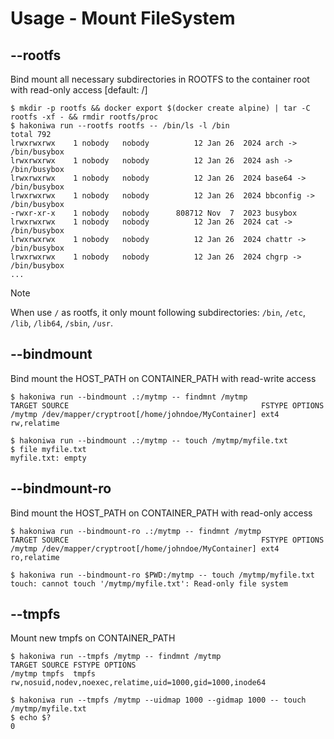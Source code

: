 # Usage - Mount FileSystem

## --rootfs

Bind mount all necessary subdirectories in ROOTFS to the container root with read-only access [default: /]

```console
$ mkdir -p rootfs && docker export $(docker create alpine) | tar -C rootfs -xf - && rmdir rootfs/proc
$ hakoniwa run --rootfs rootfs -- /bin/ls -l /bin
total 792
lrwxrwxrwx    1 nobody   nobody          12 Jan 26  2024 arch -> /bin/busybox
lrwxrwxrwx    1 nobody   nobody          12 Jan 26  2024 ash -> /bin/busybox
lrwxrwxrwx    1 nobody   nobody          12 Jan 26  2024 base64 -> /bin/busybox
lrwxrwxrwx    1 nobody   nobody          12 Jan 26  2024 bbconfig -> /bin/busybox
-rwxr-xr-x    1 nobody   nobody      808712 Nov  7  2023 busybox
lrwxrwxrwx    1 nobody   nobody          12 Jan 26  2024 cat -> /bin/busybox
lrwxrwxrwx    1 nobody   nobody          12 Jan 26  2024 chattr -> /bin/busybox
lrwxrwxrwx    1 nobody   nobody          12 Jan 26  2024 chgrp -> /bin/busybox
...
```

> [!NOTE]
> When use `/` as rootfs, it only mount following subdirectories: `/bin`, `/etc`, `/lib`, `/lib64`, `/sbin`, `/usr`.

## --bindmount

Bind mount the HOST_PATH on CONTAINER_PATH with read-write access

```console
$ hakoniwa run --bindmount .:/mytmp -- findmnt /mytmp
TARGET SOURCE                                           FSTYPE OPTIONS
/mytmp /dev/mapper/cryptroot[/home/johndoe/MyContainer] ext4   rw,relatime

$ hakoniwa run --bindmount .:/mytmp -- touch /mytmp/myfile.txt
$ file myfile.txt
myfile.txt: empty
```

## --bindmount-ro

Bind mount the HOST_PATH on CONTAINER_PATH with read-only access

```console
$ hakoniwa run --bindmount-ro .:/mytmp -- findmnt /mytmp
TARGET SOURCE                                           FSTYPE OPTIONS
/mytmp /dev/mapper/cryptroot[/home/johndoe/MyContainer] ext4   ro,relatime

$ hakoniwa run --bindmount-ro $PWD:/mytmp -- touch /mytmp/myfile.txt
touch: cannot touch '/mytmp/myfile.txt': Read-only file system

```

## --tmpfs

Mount new tmpfs on CONTAINER_PATH

```console
$ hakoniwa run --tmpfs /mytmp -- findmnt /mytmp
TARGET SOURCE FSTYPE OPTIONS
/mytmp tmpfs  tmpfs  rw,nosuid,nodev,noexec,relatime,uid=1000,gid=1000,inode64

$ hakoniwa run --tmpfs /mytmp --uidmap 1000 --gidmap 1000 -- touch /mytmp/myfile.txt
$ echo $?
0
```
